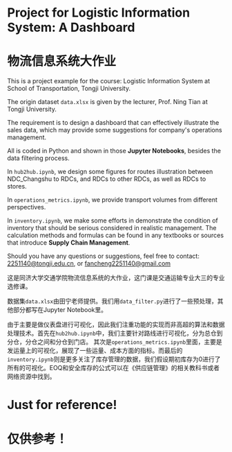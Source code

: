 # Project for Logistic Information System: A Dashboard
# 物流信息系统大作业

This is a project example for the course: Logistic Information System at School of Transportation, Tongji University.

The origin dataset `data.xlsx` is given by the lecturer, Prof. Ning Tian at Tongji University.

The requirement is to design a dashboard that can effectively illustrate the sales data, which may provide some suggestions for company's operations management.

All is coded in Python and shown in those $\textbf{Jupyter Notebooks}$, besides the data filtering process.

In `hub2hub.ipynb`, we design some figures for routes illustration between NDC_Changshu to RDCs, and RDCs to other RDCs, as well as RDCs to stores.

In `operations_metrics.ipynb`, we provide transport volumes from different perspectives.

In `inventory.ipynb`, we make some efforts in demonstrate the condition of inventory that should be serious considered in realistic management.
The calculation methods and formulas can be found in any textbooks or sources that introduce $\textbf{Supply Chain Management}$.

Should you have any questions or suggestions, feel free to contact: 2251140@tongji.edu.cn, or fancheng2251140@gmail.com

这是同济大学交通学院物流信息系统的大作业，这门课是交通运输专业大三的专业选修课。

数据集`data.xlsx`由田宁老师提供。我们用`data_filter.py`进行了一些预处理，其他部分都写在Jupyter Notebook里。

由于主要是做仪表盘进行可视化，因此我们注重功能的实现而非高超的算法和数据处理技术。首先在`hub2hub.ipynb`中，我们主要针对路线进行可视化，分为总仓到分仓，分仓之间和分仓到门店。
其次是`operations_metrics.ipynb`里面，主要是发运量上的可视化，展现了一些运量、成本方面的指标。而最后的`inventory.ipynb`则是更多关注了库存管理的数据，我们假设期初库存为0进行了所有的可视化。EOQ和安全库存的公式可以在《供应链管理》的相关教科书或者网络资源中找到。

# Just for reference!
# 仅供参考！



